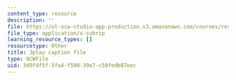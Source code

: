 ```yaml
---
content_type: resource
description: ''
file: https://ol-ocw-studio-app-production.s3.amazonaws.com/courses/res-8-007-cosmic-origin-of-the-chemical-elements-fall-2019/3d9f4f5f5fa4f59039e7c58fedb87eec_GmzGci0Cpw.srt
file_type: application/x-subrip
learning_resource_types: []
resourcetype: Other
title: 3play caption file
type: OCWFile
uid: 3d9f4f5f-5fa4-f590-39e7-c58fedb87eec
---
```

